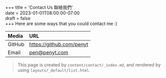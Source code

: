 +++
title = 'Contact Us 聯絡我們'  
date = 2023-01-01T08:00:00-07:00  
draft = false  
+++
Here are some ways that you could contact me :)  

| Media | URL |
| :--- | :--- |
| GitHub | https://github.com/penyt |
| Email | pen@penyt.com |


> This page is created by `content/contact/_index.md`, and rendered by using `layouts/_default/list.html`. 


